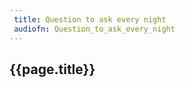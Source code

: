 ```yaml
---
 title: Question to ask every night
 audiofn: Question_to_ask_every_night
---
```


## {{page.title}}

